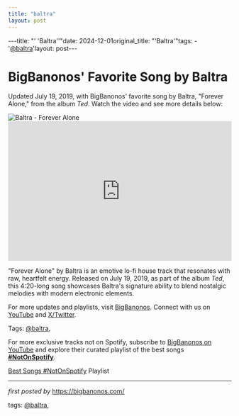 ```yaml
---
title: "baltra"
layout: post
---
```

---title: "' 'Baltra''"date: 2024-12-01original_title: "'Baltra'"tags:  - '[@baltra](/tags/baltra/)'layout: post---<!-- Post Title --><h1 >BigBanonos' Favorite Song by Baltra</h1> <!-- Introductory Text --><p >Updated July 19, 2019, with BigBanonos' favorite song by Baltra, "Forever Alone," from the album *Ted*. Watch the video and see more details below:</p> <!-- Featured Image --><div > <img src="https://assets.beatportal.com/images/transforms/content-item/_1842x1036_crop_center-center_none/327018/Baltra-Beatport-1718096788.webp" alt="Baltra - Forever Alone" /></div> <!-- YouTube Video Embed --><div > <iframe width="100%" height="315" src="https://www.youtube.com/embed/uhYRUQ8db0w" title="Forever Alone" frameborder="0" allow="accelerometer; autoplay; clipboard-write; encrypted-media; gyroscope; picture-in-picture; web-share" referrerpolicy="strict-origin-when-cross-origin" allowfullscreen></iframe></div> <!-- Song Information --><div > <p>"Forever Alone" by Baltra is an emotive lo-fi house track that resonates with raw, heartfelt energy. Released on July 19, 2019, as part of the album *Ted*, this 4:20-long song showcases Baltra's signature ability to blend nostalgic melodies with modern electronic elements.</p></div> <!-- Footer Links --><div > <p>For more updates and playlists, visit <a href="https://bigbanonos.com/" target="_blank">BigBanonos</a>. Connect with us on <a href="https://www.youtube.com/[@BigBanonos](/tags/BigBanonos/)" target="_blank">YouTube</a> and <a href="https://x.com/bigbanonos" target="_blank">X/Twitter</a>.</p></div> <!-- Tags --><p >Tags: [@baltra](/tags/baltra/),</p><!--Subscribe and Playlist Links--><div>    <p>For more exclusive tracks not on Spotify, subscribe to <a href="https://www.youtube.com/[@BigBanonos](/tags/BigBanonos/)" target="_blank">BigBanonos on YouTube</a> and explore their curated playlist of the best songs <strong>[#NotOnSpotify](/tags/NotOnSpotify/)</strong>.</p>    <p><a href="https://www.youtube.com/playlist?list=PLtuNtuTatqI0kFahUCbtbfenC_ET5O_tr" target="_blank">Best Songs [#NotOnSpotify](/tags/NotOnSpotify/) Playlist<br /></a></p></div><hr /><p><em>first posted by</em> <a href="https://bigbanonos.com/" rel="noopener" target="_new">https://bigbanonos.com/</a></p><p>tags: [@baltra](/tags/baltra/),</p>